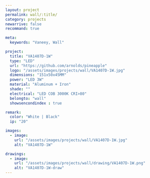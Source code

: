 ```yaml
---
layout: project
permalink: wall/:title/
category: projects
newarrive: false
recommand: true

meta:
  keywords: "Vaneey, Wall"

project:
  title: "VA1407D-1W"
  type: "LED"
  url: "https://github.com/arnolds/pineapple"
  logo: "/assets/images/projects/wall/VA1407D-1W.jpg"
  dimensions: "151x50x45MM"
  power: "LED 3W"
  material: "Aluminum + Iron"
  shade: ""
  electrical: "LED COB 3000K CRI>80"
  belongto: "wall"
  showsencondindex : true

remark:
  color: "White | Black"
  ip: "20"

images:
  - image:
    url: "/assets/images/projects/wall/VA1407D-1W.jpg"
    alt: "VA1407D-1W"

drawings:
  - image:
    url: "/assets/images/projects/wall/drawing/VA1407D-1W.png"
    alt: "VA1407D-1W-draw"
---
```

